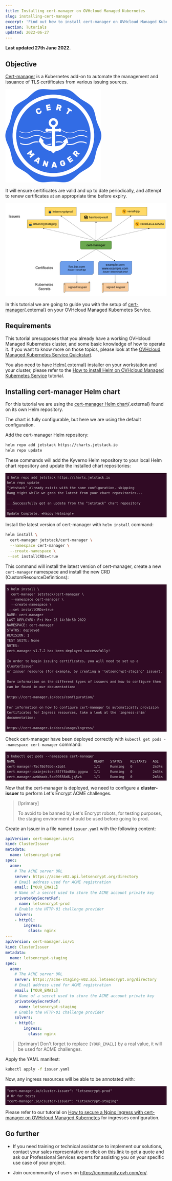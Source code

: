 ```yaml
---
title: Installing cert-manager on OVHcloud Managed Kubernetes
slug: installing-cert-manager
excerpt: 'Find out how to install cert-manager on OVHcloud Managed Kubernetes'
section: Tutorials
updated: 2022-06-27
---
```


**Last updated 27th June 2022.**

<style>
 pre {
     font-size: 14px;
 }
 pre.console {
   background-color: #300A24; 
   color: #ccc;
   font-family: monospace;
   padding: 5px;
   margin-bottom: 5px;
 }
 pre.console code {
   border: solid 0px transparent;
   font-family: monospace !important;
   font-size: 0.75em;
   color: #ccc;
 }
 .small {
     font-size: 0.75em;
 }
</style>

## Objective

[Cert-manager](https://github.com/cert-manager/cert-manager) is a Kubernetes add-on to automate the management and issuance of TLS certificates from various issuing sources.

![Cert Manager](images/cert-manager-logo.png)

It will ensure certificates are valid and up to date periodically, and attempt to renew certificates at an appropriate time before expiry.

![Cert Manager architecture](images/cert-manager-archi.png)

In this tutorial we are going to guide you with the setup of [cert-manager](https://github.com/jetstack/cert-manager){.external} on your OVHcloud Managed Kubernetes Service.

## Requirements

This tutorial presupposes that you already have a working OVHcloud Managed Kubernetes cluster, and some basic knowledge of how to operate it. If you want to know more on those topics, please look at the [OVHcloud Managed Kubernetes Service Quickstart](../deploying-hello-world/).

You also need to have [Helm](https://docs.helm.sh/){.external} installer on your workstation and your cluster, please refer to the [How to install Helm on OVHcloud Managed Kubernetes Service](../installing-helm/) tutorial.

## Installing cert-manager Helm chart

For this tutorial we are using the [cert-manager Helm chart](https://artifacthub.io/packages/helm/cert-manager/cert-manager){.external} found on its own Helm repository.

The chart is fully configurable, but here we are using the default configuration.

Add the cert-manager Helm repository:

```bash
helm repo add jetstack https://charts.jetstack.io
helm repo update
```

These commands will add the Kyverno Helm repository to your local Helm chart repository and update the installed chart repositories:

<pre class="console"><code>$ helm repo add jetstack https://charts.jetstack.io
helm repo update
"jetstack" already exists with the same configuration, skipping
Hang tight while we grab the latest from your chart repositories...
...
...Successfully got an update from the "jetstack" chart repository
...
Update Complete. ⎈Happy Helming!⎈
</code></pre>

Install the latest version of cert-manager with `helm install` command:

```bash
helm install \
  cert-manager jetstack/cert-manager \
  --namespace cert-manager \
  --create-namespace \
 --set installCRDs=true
```

This command will install the latest version of cert-manager, create a new `cert-manager` namespace and install the new CRD (CustomResourceDefinitions):

<pre class="console"><code>$ helm install \
  cert-manager jetstack/cert-manager \
  --namespace cert-manager \
  --create-namespace \
 --set installCRDs=true
NAME: cert-manager
LAST DEPLOYED: Fri Mar 25 14:30:50 2022
NAMESPACE: cert-manager
STATUS: deployed
REVISION: 1
TEST SUITE: None
NOTES:
cert-manager v1.7.2 has been deployed successfully!

In order to begin issuing certificates, you will need to set up a ClusterIssuer
or Issuer resource (for example, by creating a 'letsencrypt-staging' issuer).

More information on the different types of issuers and how to configure them
can be found in our documentation:

https://cert-manager.io/docs/configuration/

For information on how to configure cert-manager to automatically provision
Certificates for Ingress resources, take a look at the `ingress-shim`
documentation:

https://cert-manager.io/docs/usage/ingress/
</code></pre>

Check cert-manager have been deployed correctly with `kubectl get pods --namespace cert-manager` command:

<pre class="console"><code>$ kubectl get pods --namespace cert-manager
NAME                                       READY   STATUS    RESTARTS   AGE
cert-manager-75cf8df6b6-x2q6l              1/1     Running   0          2m34s
cert-manager-cainjector-857f5bd88c-gggxw   1/1     Running   0          2m34s
cert-manager-webhook-5cd99556d6-jq5vk      1/1     Running   0          2m34s
</code></pre>

Now that the cert-manager is deployed, we need to configure a **cluster-issuer** to perform Let's Encrypt ACME challenges.

> [!primary]
>
>To avoid to be banned by Let's Encrypt robots, for testing purposes, the staging environment should be used before going to prod.

Create an Issuer in a file named `issuer.yaml` with the following content:

```yaml
apiVersion: cert-manager.io/v1
kind: ClusterIssuer
metadata:
  name: letsencrypt-prod
spec:
  acme:
    # The ACME server URL
    server: https://acme-v02.api.letsencrypt.org/directory
    # Email address used for ACME registration
    email: [YOUR_EMAIL]
    # Name of a secret used to store the ACME account private key
    privateKeySecretRef:
      name: letsencrypt-prod
    # Enable the HTTP-01 challenge provider
    solvers:
    - http01:
        ingress:
          class: nginx
---
apiVersion: cert-manager.io/v1
kind: ClusterIssuer
metadata:
  name: letsencrypt-staging
spec:
  acme:
    # The ACME server URL
    server: https://acme-staging-v02.api.letsencrypt.org/directory
    # Email address used for ACME registration
    email: [YOUR_EMAIL]
    # Name of a secret used to store the ACME account private key
    privateKeySecretRef:
      name: letsencrypt-staging
    # Enable the HTTP-01 challenge provider
    solvers:
    - http01:
        ingress:
          class: nginx
```

> [!primary]
> Don't forget to replace `[YOUR_EMAIL]` by a real value, it will be used for ACME challenges.

Apply the YAML manifest:

```bash
kubectl apply -f issuer.yaml
```

Now, any ingress resources will be able to be annotated with:

<pre class="console"><code>"cert-manager.io/cluster-issuer": "letsencrypt-prod"
# Or for tests
"cert-manager.io/cluster-issuer": "letsencrypt-staging"
</code></pre>

Please refer to our tutorial on [How to secure a Nginx Ingress with cert-manager on OVHcloud Managed Kubernetes](../securing-nginx-ingress-cert-manager/) for ingresses configuration.

## Go further

- If you need training or technical assistance to implement our solutions, contact your sales representative or click on [this link](https://www.ovhcloud.com/en-gb/professional-services/) to get a quote and ask our Professional Services experts for assisting you on your specific use case of your project.

- Join ourcommunity of users on <https://community.ovh.com/en/>.